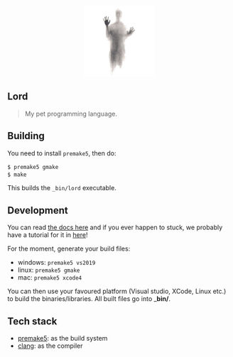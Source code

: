 <p align="center"><img src="logo.jpg" width="160px"/></p>


## Lord

> My pet programming language.


## Building

You need to install `premake5`, then do:

```sh
$ premake5 gmake
$ make
```

This builds the `_bin/lord` executable.


## Development

You can read [the docs here](_docs/read-this.md) and if you ever
happen to stuck, we probably have a tutorial for it in [here](_docs/misc/resources.md)!

For the moment, generate your build files:

- windows: `premake5 vs2019`
- linux:   `premake5 gmake`
- mac:     `premake5 xcode4`

You can then use your favoured platform (Visual studio, XCode, Linux etc.)
to build the binaries/libraries. All built files go into ___bin/__.


## Tech stack

- [premake5](https://premake.github.io/): as the build system
- [clang](https://clang.llvm.org/): as the compiler
